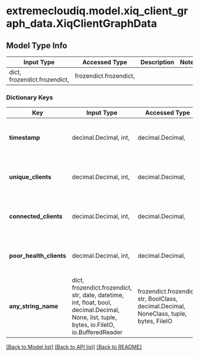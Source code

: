 # extremecloudiq.model.xiq_client_graph_data.XiqClientGraphData

## Model Type Info
Input Type | Accessed Type | Description | Notes
------------ | ------------- | ------------- | -------------
dict, frozendict.frozendict,  | frozendict.frozendict,  |  | 

### Dictionary Keys
Key | Input Type | Accessed Type | Description | Notes
------------ | ------------- | ------------- | ------------- | -------------
**timestamp** | decimal.Decimal, int,  | decimal.Decimal,  | The client graph timestamp | [optional] value must be a 64 bit integer
**unique_clients** | decimal.Decimal, int,  | decimal.Decimal,  | The client graph value for unique clients | [optional] value must be a 64 bit integer
**connected_clients** | decimal.Decimal, int,  | decimal.Decimal,  | The client graph value for connected clients | [optional] value must be a 64 bit integer
**poor_health_clients** | decimal.Decimal, int,  | decimal.Decimal,  | The client graph value for poor clients | [optional] value must be a 64 bit integer
**any_string_name** | dict, frozendict.frozendict, str, date, datetime, int, float, bool, decimal.Decimal, None, list, tuple, bytes, io.FileIO, io.BufferedReader | frozendict.frozendict, str, BoolClass, decimal.Decimal, NoneClass, tuple, bytes, FileIO | any string name can be used but the value must be the correct type | [optional]

[[Back to Model list]](../../README.md#documentation-for-models) [[Back to API list]](../../README.md#documentation-for-api-endpoints) [[Back to README]](../../README.md)

